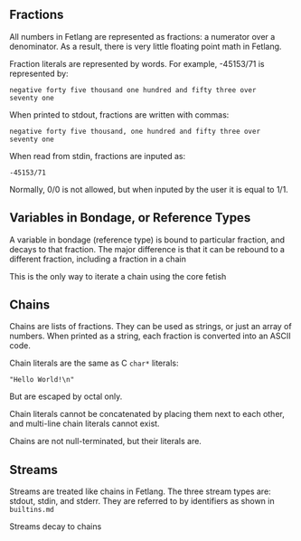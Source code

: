 ## Fractions
All numbers in Fetlang are represented as fractions: a numerator over a
denominator.
As a result, there is very little floating point math in Fetlang.

Fraction literals are represented by words. For example, -45153/71 is
represented by:

    negative forty five thousand one hundred and fifty three over
    seventy one

When printed to stdout, fractions are written with commas:

    negative forty five thousand, one hundred and fifty three over
    seventy one

When read from stdin, fractions are inputed as:

    -45153/71

Normally, 0/0 is not allowed, but when inputed by the user it is equal
to 1/1.

## Variables in Bondage, or Reference Types
A variable in bondage (reference type) is bound to particular fraction,
and decays to that fraction. The major difference is that it can be 
rebound to a different fraction, including a fraction in a chain  

This is the only way to iterate a chain using the core fetish


## Chains
Chains are lists of fractions. They can be used as strings, or just an
array of numbers. When printed as a string, each fraction is converted
into an ASCII code.

Chain literals are the same as C `char*` literals:

    "Hello World!\n"

But are escaped by octal only.  

Chain literals cannot be concatenated by placing them next to each
other, and multi-line chain literals cannot exist.

Chains are not null-terminated, but their literals are.


## Streams
Streams are treated like chains in Fetlang. The three stream types are:
stdout, stdin, and stderr. They are referred to by identifiers
as shown in `builtins.md`

Streams decay to chains  
